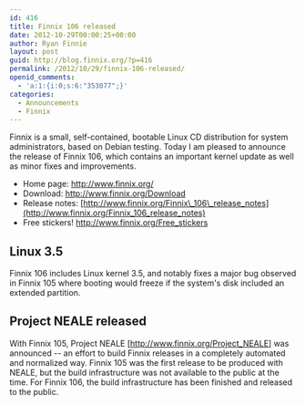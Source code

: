 ```yaml
---
id: 416
title: Finnix 106 released
date: 2012-10-29T00:00:25+00:00
author: Ryan Finnie
layout: post
guid: http://blog.finnix.org/?p=416
permalink: /2012/10/29/finnix-106-released/
openid_comments:
  - 'a:1:{i:0;s:6:"353077";}'
categories:
  - Announcements
  - Finnix
---
```

Finnix is a small, self-contained, bootable Linux CD distribution for system administrators, based on Debian testing. Today I am pleased to announce the release of Finnix 106, which contains an important kernel update as well as minor fixes and improvements.

  * Home page: <http://www.finnix.org/>
  * Download: <http://www.finnix.org/Download>
  * Release notes: [http://www.finnix.org/Finnix\_106\_release_notes](http://www.finnix.org/Finnix_106_release_notes)
  * Free stickers! <http://www.finnix.org/Free_stickers>

## Linux 3.5

Finnix 106 includes Linux kernel 3.5, and notably fixes a major bug observed in Finnix 105 where booting would freeze if the system's disk included an extended partition.

## Project NEALE released

With Finnix 105, Project NEALE [<http://www.finnix.org/Project_NEALE>] was announced -- an effort to build Finnix releases in a completely automated and normalized way. Finnix 105 was the first release to be produced with NEALE, but the build infrastructure was not available to the public at the time. For Finnix 106, the build infrastructure has been finished and released to the public.
